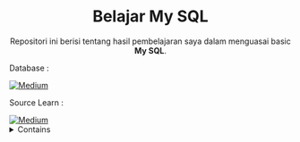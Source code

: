 
<h1 align="center">Belajar My SQL</h1>

<p align="center">
  Repositori ini berisi tentang hasil pembelajaran saya dalam menguasai basic <strong>My SQL</strong>.
</p>

<p align="justify">
  Database :
</p>
  <a href="https://www.mysql.com//" target="_blank"><img alt="Medium" src="https://img.shields.io/badge/mysql-%2300f.svg?style=for-the-badge&logo=mysql&logoColor=white" /></a>

<p align="justify">
  Source Learn :
</p>
  <a href="https://youtu.be/xYBclb-sYQ4" target="_blank"><img alt="Medium" src="https://img.shields.io/badge/Programmer Zaman Now-%23FF0000.svg?style=for-the-badge&logo=YouTube&logoColor=white" /></a>
  
<details><summary>Contains</summary>
 
<p align="justify">
  Details Table :
</p>
  
<p align="center">
  Table Categories · Table Customers · Table Guestbooks · Table Orders · Table Product · Table Sellers · Table Wallet · Table Wishlist
</p>

  
 </details>
 
